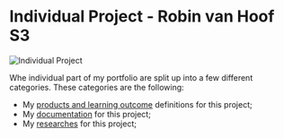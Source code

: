 # Individual Project - Robin van Hoof S3
![Individual Project](https://cdn.sanity.io/images/e422uarq/production/016018a08eddf9bbaee619b77a92ff51051495f1-2000x945.png?fit=crop&fm=jpg&q=100&w=1200&h=630)

Whe individual part of my portfolio are split up into a few different categories. These categories are the following:
- My [products and learning outcome](./Products%20and%20learning%20outcomes.md) definitions for this project;
- My [documentation]() for this project;
- My [researches]() for this project;